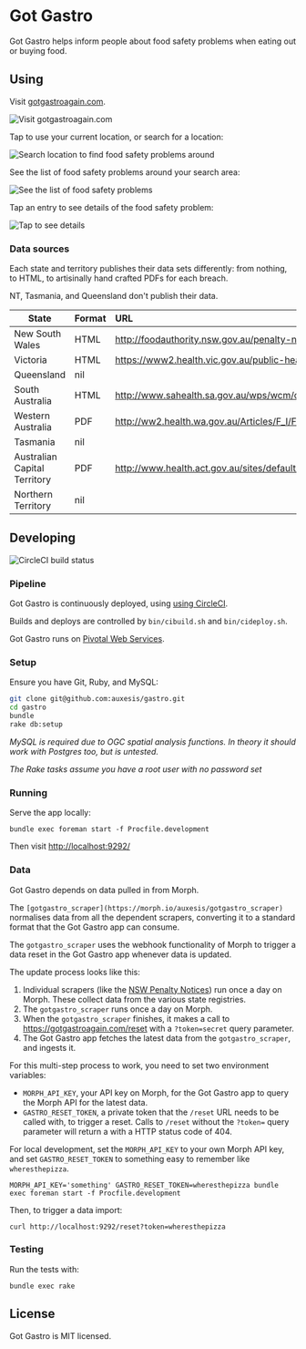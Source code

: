 # Got Gastro

Got Gastro helps inform people about food safety problems when eating out or buying food.

## Using

Visit [gotgastroagain.com](https://gotgastroagain.com/).

![Visit gotgastroagain.com](https://c2.staticflickr.com/6/5150/30073568806_be226da539_z.jpg)

Tap to use your current location, or search for a location:

![Search location to find food safety problems around](https://c2.staticflickr.com/6/5759/30073568886_e2ea890431_z.jpg)

See the list of food safety problems around your search area:

![See the list of food safety problems](https://c2.staticflickr.com/6/5194/29993939462_394bfa695d_z.jpg)

Tap an entry to see details of the food safety problem:

![Tap to see details](https://c1.staticflickr.com/9/8393/29813271210_864c650fca_z.jpg)

### Data sources

Each state and territory publishes their data sets differently: from nothing, to HTML, to artisinally hand crafted PDFs for each breach.

NT, Tasmania, and Queensland don't publish their data.

| State | Format | URL | Scraper |
| ----- | ------ | :-- | ------- |
| New South Wales   | HTML   | http://foodauthority.nsw.gov.au/penalty-notices/ | https://morph.io/auxesis/nsw_food_authority_prosecution_notices and https://morph.io/auxesis/nsw_food_authority_penalty_notices |
| Victoria | HTML | https://www2.health.vic.gov.au/public-health/food-safety/convictions-register | https://morph.io/auxesis/vic_health_register_of_convictions |
| Queensland | nil |  |
| South Australia | HTML | http://www.sahealth.sa.gov.au/wps/wcm/connect/public+content/sa+health+internet/about+us/legislation/food+legislation/food+prosecution+register |
| Western Australia | PDF | http://ww2.health.wa.gov.au/Articles/F_I/Food-offenders/Publication-of-names-of-offenders-list |
| Tasmania | nil |  |
| Australian Capital Territory | PDF | http://www.health.act.gov.au/sites/default/files//Register%20of%20Food%20Offences.pdf |
| Northern Territory | nil |  |

## Developing

![CircleCI build status](https://circleci.com/gh/auxesis/gastro.png?circle-token=27a395741dc9cb515e2c74222f015b2ffc6c8e2f)

### Pipeline

Got Gastro is continuously deployed, using [using CircleCI](https://circleci.com/gh/auxesis/gastro).

Builds and deploys are controlled by `bin/cibuild.sh` and `bin/cideploy.sh`.

Got Gastro runs on [Pivotal Web Services](https://run.pivotal.io/).

### Setup

Ensure you have Git, Ruby, and MySQL:

``` bash
git clone git@github.com:auxesis/gastro.git
cd gastro
bundle
rake db:setup
```

_MySQL is required due to OGC spatial analysis functions. In theory it should work with Postgres too, but is untested._

_The Rake tasks assume you have a root user with no password set_

### Running

Serve the app locally:

```
bundle exec foreman start -f Procfile.development
```

Then visit [http://localhost:9292/](http://localhost:9292/)

### Data

Got Gastro depends on data pulled in from Morph.

The `[gotgastro_scraper](https://morph.io/auxesis/gotgastro_scraper)` normalises data from all the dependent scrapers, converting it to a standard format that the Got Gastro app can consume.

The `gotgastro_scraper` uses the webhook functionality of Morph to trigger a data reset in the Got Gastro app whenever data is updated.

The update process looks like this:

1. Individual scrapers (like the [NSW Penalty Notices](https://morph.io/auxesis/nsw_food_authority_penalty_notices)) run once a day on Morph. These collect data from the various state registries.
2. The `gotgastro_scraper` runs once a day on Morph.
3. When the `gotgastro_scraper` finishes, it makes a call to https://gotgastroagain.com/reset with a `?token=secret` query parameter.
4. The Got Gastro app fetches the latest data from the `gotgastro_scraper`, and ingests it.

For this multi-step process to work, you need to set two environment variables:

 - `MORPH_API_KEY`, your API key on Morph, for the Got Gastro app to query the Morph API for the latest data.
 - `GASTRO_RESET_TOKEN`, a private token that the `/reset` URL needs to be called with, to trigger a reset. Calls to `/reset` without the `?token=` query parameter will return a with a HTTP status code of 404.

For local development, set the `MORPH_API_KEY` to your own Morph API key, and set `GASTRO_RESET_TOKEN` to something easy to remember like `wheresthepizza`.

```
MORPH_API_KEY='something' GASTRO_RESET_TOKEN=wheresthepizza bundle exec foreman start -f Procfile.development
```

Then, to trigger a data import:

```
curl http://localhost:9292/reset?token=wheresthepizza
```

### Testing

Run the tests with:

```
bundle exec rake
```

## License

Got Gastro is MIT licensed.


